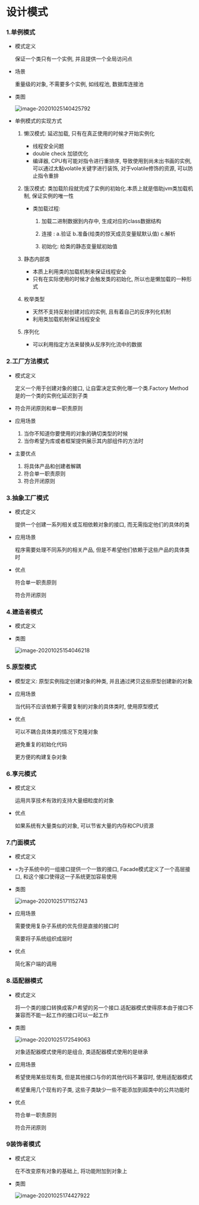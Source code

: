 # 设计模式

### 1.单例模式
- 模式定义

    保证一个类只有一个实例, 并且提供一个全局访问点
    
- 场景

    重量级的对象, 不需要多个实例, 如线程池, 数据库连接池

- 类图

    ![image-20201025140425792](E:\Trics\designPattern\pic\image-20201025140425792.png)

* 单例模式的实现方式

  1. 懒汉模式: 延迟加载, 只有在真正使用的时候才开始实例化

     * 线程安全问题
     * double check 加锁优化
     * 编译器, CPU有可能对指令进行重排序, 导致使用到尚未出书画的实例, 可以通过太黏volatile关键字进行装饰, 对于volatile修饰的资源, 可以防止指令重排

  2. 饿汉模式: 类加载阶段就完成了实例的初始化.本质上就是借助jvm类加载机制, 保证实例的唯一性

     * 类加载过程:

       1) 加载二进制数据到内存中, 生成对应的class数据结构

       2) 连接 : a.验证 b.准备(给类的惊天成员变量赋默认值) c.解析

       3) 初始化: 给类的静态变量赋初始值

  3. 静态内部类

     * 本质上利用类的加载机制来保证线程安全
     * 只有在实际使用的时候才会触发类的初始化, 所以也是懒加载的一种形式

  4. 枚举类型

     * 天然不支持反射创建对应的实例, 且有着自己的反序列化机制
     * 利用类加载机制保证线程安全

  5. 序列化

     * 可以利用指定方法来替换从反序列化流中的数据



### 2.工厂方法模式

* 模式定义

  定义一个用于创建对象的接口, 让自雷决定实例化哪一个类.Factory Method是的一个类的实例化延迟到子类

* 符合开闭原则和单一职责原则

* 应用场景

  1. 当你不知道你要使用的对象的确切类型的时候
  2. 当你希望为库或者框架提供展示其内部组件的方法时

* 主要优点

  1. 将具体产品和创建者解耦
  2. 符合单一职责原则
  3. 符合开闭原则



### 3.抽象工厂模式

* 模式定义

  提供一个创建一系列相关或互相依赖对象的接口, 而无需指定他们的具体的类

* 应用场景

  程序需要处理不同系列的相关产品, 但是不希望他们依赖于这些产品的具体类时

* 优点

  符合单一职责原则

  符合开闭原则



### 4.建造者模式

* 模式定义

* 类图

  ![image-20201025154046218](E:\Trics\designPattern\pic\image-20201025154046218.png)



### 5.原型模式

* 模型定义: 原型实例指定创建对象的种类, 并且通过拷贝这些原型创建新的对象

* 应用场景

  当代码不应该依赖于需要复制的对象的具体类时, 使用原型模式

* 优点

  可以不耦合具体类的情况下克隆对象

  避免重复的初始化代码

  更方便的构建复杂对象





### 6.享元模式

* 模式定义

  运用共享技术有效的支持大量细粒度的对象

* 优点

  如果系统有大量类似的对象, 可以节省大量的内存和CPU资源



### 7.门面模式

* 模式定义

* =为子系统中的一组接口提供一个一致的接口, Facade模式定义了一个高层接口, 和这个接口使得这一子系统更加容易使用

* 类图

  ![image-20201025171152743](E:\Trics\designPattern\pic\image-20201025171152743.png)

* 应用场景

  需要使用复杂子系统的优先但是直接的接口时

  需要将子系统组织成层时

* 优点

  简化客户端的调用



### 8.适配器模式

* 模式定义

  将一个类的接口转换成客户希望的另一个接口.适配器模式使得原本由于接口不兼容而不能一起工作的接口可以一起工作

* 类图

  ![image-20201025172549063](E:\Trics\designPattern\pic\image-20201025172549063.png)

  对象适配器模式使用的是组合, 类适配器模式使用的是继承

* 应用场景

  希望使用某些现有类, 但是其他接口与你的其他代码不兼容时, 使用适配器模式

  希望重用几个现有的子类, 这些子类缺少一些不能添加到超类中的公共功能时

* 优点

  符合单一职责原则

  符合开闭原则



### 9装饰者模式

* 模式定义

  在不改变原有对象的基础上, 将功能附加到对象上

* 类图

  ![image-20201025174427922](E:\Trics\designPattern\pic\image-20201025174427922.png)